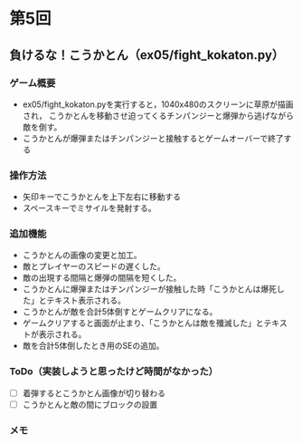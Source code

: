 # 第5回
## 負けるな！こうかとん（ex05/fight_kokaton.py）
### ゲーム概要
- ex05/fight_kokaton.pyを実行すると，1040x480のスクリーンに草原が描画され，
こうかとんを移動させ迫ってくるチンパンジーと爆弾から逃げながら敵を倒す。
- こうかとんが爆弾またはチンパンジーと接触するとゲームオーバーで終了する
### 操作方法
- 矢印キーでこうかとんを上下左右に移動する
- スペースキーでミサイルを発射する。
### 追加機能
- こうかとんの画像の変更と加工。
- 敵とプレイヤーのスピードの遅くした。
- 敵の出現する間隔と爆弾の間隔を短くした。
- こうかとんに爆弾またはチンパンジーが接触した時「こうかとんは爆死した」とテキスト表示される。
- こうかとんが敵を合計5体倒すとゲームクリアになる。
- ゲームクリアすると画面が止まり、「こうかとんは敵を殲滅した」とテキストが表示される。
- 敵を合計5体倒したとき用のSEの追加。
### ToDo（実装しようと思ったけど時間がなかった）
- [ ] 着弾するとこうかとん画像が切り替わる
- [ ] こうかとんと敵の間にブロックの設置
### メモ